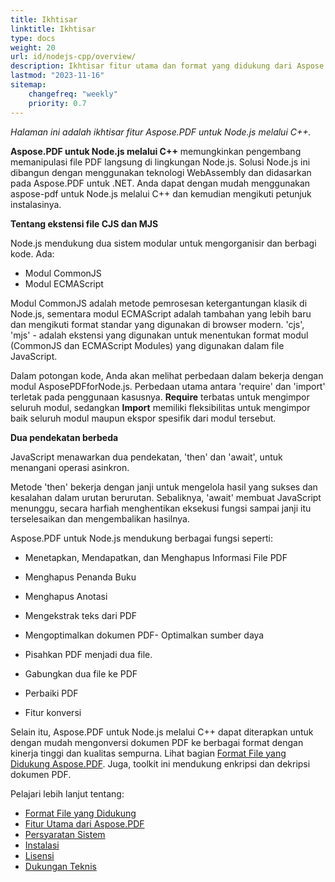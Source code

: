 ```yaml
---
title: Ikhtisar
linktitle: Ikhtisar
type: docs
weight: 20
url: id/nodejs-cpp/overview/
description: Ikhtisar fitur utama dan format yang didukung dari Aspose.PDF untuk Node.js melalui C++, panduan instalasi dan lisensi.
lastmod: "2023-11-16"
sitemap:
    changefreq: "weekly"
    priority: 0.7
---
```


_Halaman ini adalah ikhtisar fitur Aspose.PDF untuk Node.js melalui C++._

**Aspose.PDF untuk Node.js melalui C++** memungkinkan pengembang memanipulasi file PDF langsung di lingkungan Node.js. Solusi Node.js ini dibangun dengan menggunakan teknologi WebAssembly dan didasarkan pada Aspose.PDF untuk .NET. Anda dapat dengan mudah menggunakan aspose-pdf untuk Node.js melalui C++ dan kemudian mengikuti petunjuk instalasinya.

**Tentang ekstensi file CJS dan MJS**

Node.js mendukung dua sistem modular untuk mengorganisir dan berbagi kode. Ada:

- Modul CommonJS
- Modul ECMAScript

Modul CommonJS adalah metode pemrosesan ketergantungan klasik di Node.js, sementara modul ECMAScript adalah tambahan yang lebih baru dan mengikuti format standar yang digunakan di browser modern.
 'cjs', 'mjs' - adalah ekstensi yang digunakan untuk menentukan format modul (CommonJS dan ECMAScript Modules) yang digunakan dalam file JavaScript.

Dalam potongan kode, Anda akan melihat perbedaan dalam bekerja dengan modul AsposePDFforNode.js. Perbedaan utama antara 'require' dan 'import' terletak pada penggunaan kasusnya. **Require** terbatas untuk mengimpor seluruh modul, sedangkan **Import** memiliki fleksibilitas untuk mengimpor baik seluruh modul maupun ekspor spesifik dari modul tersebut.

**Dua pendekatan berbeda**

JavaScript menawarkan dua pendekatan, 'then' dan 'await', untuk menangani operasi asinkron.

Metode 'then' bekerja dengan janji untuk mengelola hasil yang sukses dan kesalahan dalam urutan berurutan. Sebaliknya, 'await' membuat JavaScript menunggu, secara harfiah menghentikan eksekusi fungsi sampai janji itu terselesaikan dan mengembalikan hasilnya.

Aspose.PDF untuk Node.js mendukung berbagai fungsi seperti:

- Menetapkan, Mendapatkan, dan Menghapus Informasi File PDF
- Menghapus Penanda Buku
- Menghapus Anotasi
- Mengekstrak teks dari PDF

- Mengoptimalkan dokumen PDF- Optimalkan sumber daya
- Pisahkan PDF menjadi dua file.
- Gabungkan dua file ke PDF
- Perbaiki PDF
- Fitur konversi

Selain itu, Aspose.PDF untuk Node.js melalui C++ dapat diterapkan untuk dengan mudah mengonversi dokumen PDF ke berbagai format dengan kinerja tinggi dan kualitas sempurna. Lihat bagian [Format File yang Didukung Aspose.PDF](https://docs.aspose.com/pdf/nodejs-cpp/supported-file-formats/). Juga, toolkit ini mendukung enkripsi dan dekripsi dokumen PDF.

Pelajari lebih lanjut tentang:

- [Format File yang Didukung](/pdf/nodejs-cpp/supported-file-formats/)
- [Fitur Utama dari Aspose.PDF](/pdf/nodejs-cpp/key-features/)
- [Persyaratan Sistem](/pdf/nodejs-cpp/system-requirements/)
- [Instalasi](/pdf/nodejs-cpp/installation/)
- [Lisensi](/pdf/nodejs-cpp/licensing/)
- [Dukungan Teknis](/pdf/nodejs-cpp/technical-support/)